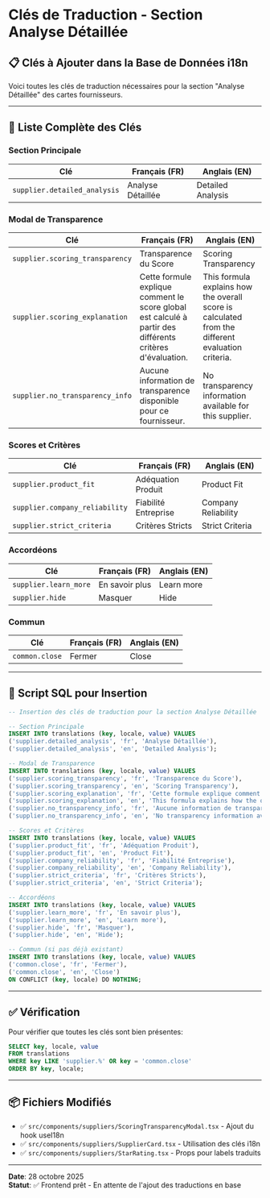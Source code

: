 # Clés de Traduction - Section Analyse Détaillée

## 📋 Clés à Ajouter dans la Base de Données i18n

Voici toutes les clés de traduction nécessaires pour la section "Analyse Détaillée" des cartes fournisseurs.

---

## 🔑 Liste Complète des Clés

### Section Principale

| Clé | Français (FR) | Anglais (EN) |
|-----|---------------|--------------|
| `supplier.detailed_analysis` | Analyse Détaillée | Detailed Analysis |

### Modal de Transparence

| Clé | Français (FR) | Anglais (EN) |
|-----|---------------|--------------|
| `supplier.scoring_transparency` | Transparence du Score | Scoring Transparency |
| `supplier.scoring_explanation` | Cette formule explique comment le score global est calculé à partir des différents critères d'évaluation. | This formula explains how the overall score is calculated from the different evaluation criteria. |
| `supplier.no_transparency_info` | Aucune information de transparence disponible pour ce fournisseur. | No transparency information available for this supplier. |

### Scores et Critères

| Clé | Français (FR) | Anglais (EN) |
|-----|---------------|--------------|
| `supplier.product_fit` | Adéquation Produit | Product Fit |
| `supplier.company_reliability` | Fiabilité Entreprise | Company Reliability |
| `supplier.strict_criteria` | Critères Stricts | Strict Criteria |

### Accordéons

| Clé | Français (FR) | Anglais (EN) |
|-----|---------------|--------------|
| `supplier.learn_more` | En savoir plus | Learn more |
| `supplier.hide` | Masquer | Hide |

### Commun

| Clé | Français (FR) | Anglais (EN) |
|-----|---------------|--------------|
| `common.close` | Fermer | Close |

---

## 📝 Script SQL pour Insertion

```sql
-- Insertion des clés de traduction pour la section Analyse Détaillée

-- Section Principale
INSERT INTO translations (key, locale, value) VALUES
('supplier.detailed_analysis', 'fr', 'Analyse Détaillée'),
('supplier.detailed_analysis', 'en', 'Detailed Analysis');

-- Modal de Transparence
INSERT INTO translations (key, locale, value) VALUES
('supplier.scoring_transparency', 'fr', 'Transparence du Score'),
('supplier.scoring_transparency', 'en', 'Scoring Transparency'),
('supplier.scoring_explanation', 'fr', 'Cette formule explique comment le score global est calculé à partir des différents critères d''évaluation.'),
('supplier.scoring_explanation', 'en', 'This formula explains how the overall score is calculated from the different evaluation criteria.'),
('supplier.no_transparency_info', 'fr', 'Aucune information de transparence disponible pour ce fournisseur.'),
('supplier.no_transparency_info', 'en', 'No transparency information available for this supplier.');

-- Scores et Critères
INSERT INTO translations (key, locale, value) VALUES
('supplier.product_fit', 'fr', 'Adéquation Produit'),
('supplier.product_fit', 'en', 'Product Fit'),
('supplier.company_reliability', 'fr', 'Fiabilité Entreprise'),
('supplier.company_reliability', 'en', 'Company Reliability'),
('supplier.strict_criteria', 'fr', 'Critères Stricts'),
('supplier.strict_criteria', 'en', 'Strict Criteria');

-- Accordéons
INSERT INTO translations (key, locale, value) VALUES
('supplier.learn_more', 'fr', 'En savoir plus'),
('supplier.learn_more', 'en', 'Learn more'),
('supplier.hide', 'fr', 'Masquer'),
('supplier.hide', 'en', 'Hide');

-- Commun (si pas déjà existant)
INSERT INTO translations (key, locale, value) VALUES
('common.close', 'fr', 'Fermer'),
('common.close', 'en', 'Close')
ON CONFLICT (key, locale) DO NOTHING;
```

---

## ✅ Vérification

Pour vérifier que toutes les clés sont bien présentes:

```sql
SELECT key, locale, value 
FROM translations 
WHERE key LIKE 'supplier.%' OR key = 'common.close'
ORDER BY key, locale;
```

---

## 📦 Fichiers Modifiés

- ✅ `src/components/suppliers/ScoringTransparencyModal.tsx` - Ajout du hook useI18n
- ✅ `src/components/suppliers/SupplierCard.tsx` - Utilisation des clés i18n
- ✅ `src/components/suppliers/StarRating.tsx` - Props pour labels traduits

---

**Date**: 28 octobre 2025  
**Statut**: ✅ Frontend prêt - En attente de l'ajout des traductions en base
